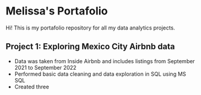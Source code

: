 # Melissa's Portafolio
Hi! This is my portafolio repository for all my data analytics projects.

## Project 1: Exploring Mexico City Airbnb data
- Data was taken from Inside Airbnb and includes listings from September 2021 to September 2022
- Performed basic data cleaning and data exploration in SQL using MS SQL
- Created three 
